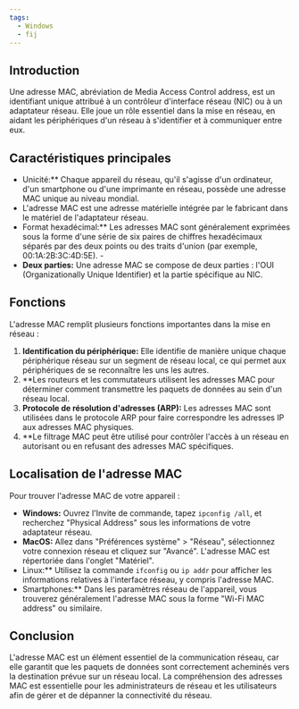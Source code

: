 ```yaml
---
tags:
  - Windows
  - fij
---
```


## Introduction 
Une adresse MAC, abréviation de Media Access Control address, est un identifiant unique attribué à un contrôleur d'interface réseau (NIC) ou à un adaptateur réseau. Elle joue un rôle essentiel dans la mise en réseau, en aidant les périphériques d'un réseau à s'identifier et à communiquer entre eux. 
## Caractéristiques principales 

- Unicité:** Chaque appareil du réseau, qu'il s'agisse d'un ordinateur, d'un smartphone ou d'une imprimante en réseau, possède une adresse MAC unique au niveau mondial. 
- L'adresse MAC est une adresse matérielle intégrée par le fabricant dans le matériel de l'adaptateur réseau. 
- Format hexadécimal:** Les adresses MAC sont généralement exprimées sous la forme d'une série de six paires de chiffres hexadécimaux séparés par des deux points ou des traits d'union (par exemple, 00:1A:2B:3C:4D:5E). - 
- **Deux parties:** Une adresse MAC se compose de deux parties : l'OUI (Organizationally Unique Identifier) et la partie spécifique au NIC. 
## Fonctions 
L'adresse MAC remplit plusieurs fonctions importantes dans la mise en réseau : 

1. **Identification du périphérique:** Elle identifie de manière unique chaque périphérique réseau sur un segment de réseau local, ce qui permet aux périphériques de se reconnaître les uns les autres. 
2. **Les routeurs et les commutateurs utilisent les adresses MAC pour déterminer comment transmettre les paquets de données au sein d'un réseau local. 
3. **Protocole de résolution d'adresses (ARP):** Les adresses MAC sont utilisées dans le protocole ARP pour faire correspondre les adresses IP aux adresses MAC physiques. 
4. **Le filtrage MAC peut être utilisé pour contrôler l'accès à un réseau en autorisant ou en refusant des adresses MAC spécifiques. 
## Localisation de l'adresse MAC 
Pour trouver l'adresse MAC de votre appareil : 

- **Windows:** Ouvrez l'Invite de commande, tapez `ipconfig /all`, et recherchez "Physical Address" sous les informations de votre adaptateur réseau. 
- **MacOS:** Allez dans "Préférences système" > "Réseau", sélectionnez votre connexion réseau et cliquez sur "Avancé". L'adresse MAC est répertoriée dans l'onglet "Matériel". 
- Linux:** Utilisez la commande `ifconfig` ou `ip addr` pour afficher les informations relatives à l'interface réseau, y compris l'adresse MAC. 
- Smartphones:** Dans les paramètres réseau de l'appareil, vous trouverez généralement l'adresse MAC sous la forme "Wi-Fi MAC address" ou similaire. 
## Conclusion 
L'adresse MAC est un élément essentiel de la communication réseau, car elle garantit que les paquets de données sont correctement acheminés vers la destination prévue sur un réseau local. La compréhension des adresses MAC est essentielle pour les administrateurs de réseau et les utilisateurs afin de gérer et de dépanner la connectivité du réseau.